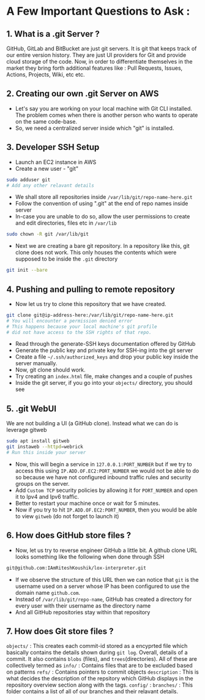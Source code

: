 # A Few Important Questions to Ask :

## 1. What is a .git Server ?
GitHub, GitLab and BitBucket are just git servers. It is git that keeps track
    of our entire version history. They are just UI providers for Git and provide 
    cloud storage of the code. Now, in order to differentiate themselves in the 
    market they bring forth additional features like : Pull Requests, Issues, 
    Actions, Projects, Wiki, etc etc.

## 2. Creating our own .git Server on AWS
- Let's say you are working on your local machine with Git CLI installed. 
    The problem comes when there is another person who wants to operate on the 
    same code-base. 
- So, we need a centralized server inside which "git" is installed.

## 3. Developer SSH Setup
- Launch an EC2 instance in AWS
- Create a new user - "git"

```bash
sudo adduser git
# Add any other relavant details
```

- We shall store all repositories inside `/var/lib/git/repo-name-here.git`
- Follow the convention of using ".git" at the end of repo names inside server
- In-case you are unable to do so, allow the user permissions to create and 
    edit directories, files etc in  `/var/lib`

```bash
sudo chown -R git /var/lib/git
```

- Next we are creating a bare git repository. In a repository like this, git 
    clone does not work. This only houses the contents which were supposed to be 
    inside the `.git` directory 

```bash
git init --bare
```

## 4. Pushing and pulling to remote repository

- Now let us try to clone this repository that we have created.

```bash
git clone git@ip-address-here:/var/lib/git/repo-name-here.git
# You will encounter a permission denied error
# This happens because your local machine's git profile
# did not have access to the SSH rights of that repo.

```

- Read through the generate-SSH keys documentation offered by GitHub
- Generate the public key and private key for SSH-ing into the git server
- Create a file `~/.ssh/authorized_keys` and drop your public key inside the 
    server manually.
- Now, git clone should work.
- Try creating an `index.html` file, make changes and a couple of pushes
- Inside the git server, if you go into your `objects/` directory, you should
see 

## 5. .git WebUI
We are not building a UI (a GitHub clone). Instead what we can do is leverage 
gitweb

```bash
sudo apt install gitweb
git instaweb --httpd=webrick
# Run this inside your server
```
- Now, this will begin a service in `127.0.0.1:PORT_NUMBER` but if we try to 
    access this using `IP.ADD.OF.EC2:PORT_NUMBER` we would not be able to do 
    so because we have not configured inbound traffic rules and security groups
    on the server.
- Add `Custom TCP` security policies by allowing it for `PORT_NUMBER` and open
    it to Ipv4 and Ipv6 traffic.
- Better to restart your machine once or wait for 5 minutes.
- Now if you try to hit `IP.ADD.OF.EC2:PORT_NUMBER`, then you would be able to 
    view `gitweb` (do not forget to launch it)

## 6. How does GitHub store files ?

- Now, let us try to reverse engineer GitHub a little bit. A github clone 
URL looks something like the following when done through SSH

```bash
git@github.com:IAmRiteshKoushik/lox-interpreter.git
```
- If we observe the structure of this URL then we can notice that `git` is the 
    username used on a server whose IP has been configured to use the domain 
    name `github.com`.
- Instead of `/var/lib/git/repo-name`, GitHub has created a directory for 
    every user with their username as the directory name
- And all GitHub repositories stay within that repository

## 7. How does Git store files ?

`objects/`    : This creates each commit-id stored as a encyprted file which 
                basically contains the details shown during `git log`. Overall,
                details of a commit. It also contains `blobs` (files), and 
                `trees`(directories). All of these are collectively termed as 
`info/`       : Contains files that are to be excluded based on patterns
`refs/`       : Contains pointers to commit objects
`description` : This is what decides the description of the repsitory which 
                GitHub displays in the repository overview section along 
                with the tags.
`config/`     : 
`branches/`   : This folder contains a list of all of our branches and their
                relavant details.
